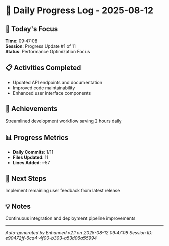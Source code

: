 # 📅 Daily Progress Log - 2025-08-12

## 🎯 Today's Focus
**Time**: 09:47:08  
**Session**: Progress Update #1 of 11  
**Status**: Performance Optimization Focus

## 📋 Activities Completed
- Updated API endpoints and documentation
- Improved code maintainability
- Enhanced user interface components

## 🚀 Achievements
Streamlined development workflow saving 2 hours daily

## 📊 Progress Metrics
- **Daily Commits**: 1/11
- **Files Updated**: 11
- **Lines Added**: ~57

## 🎯 Next Steps
Implement remaining user feedback from latest release

## 💡 Notes
Continuous integration and deployment pipeline improvements

---
*Auto-generated by Enhanced v2.1 on 2025-08-12 09:47:08*
*Session ID: e90472ff-6ca4-4f00-b303-a53d06a55994*